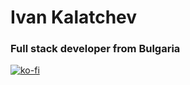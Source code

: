 # Ivan Kalatchev
### Full stack developer from Bulgaria
[![ko-fi](https://ko-fi.com/img/githubbutton_sm.svg)](https://ko-fi.com/W7W0LEXHH)
